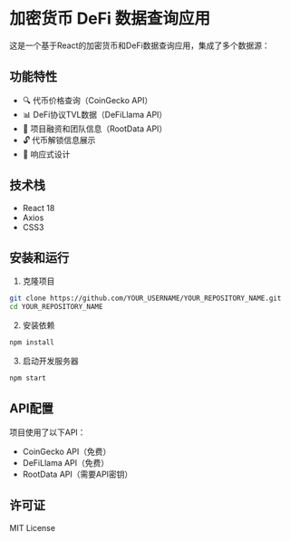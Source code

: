 # 加密货币 DeFi 数据查询应用

这是一个基于React的加密货币和DeFi数据查询应用，集成了多个数据源：

## 功能特性

- 🔍 代币价格查询（CoinGecko API）
- 📊 DeFi协议TVL数据（DeFiLlama API）
- 💼 项目融资和团队信息（RootData API）
- 🔓 代币解锁信息展示
- 📱 响应式设计

## 技术栈

- React 18
- Axios
- CSS3

## 安装和运行

1. 克隆项目
```bash
git clone https://github.com/YOUR_USERNAME/YOUR_REPOSITORY_NAME.git
cd YOUR_REPOSITORY_NAME
```

2. 安装依赖
```bash
npm install
```

3. 启动开发服务器
```bash
npm start
```

## API配置

项目使用了以下API：
- CoinGecko API（免费）
- DeFiLlama API（免费）
- RootData API（需要API密钥）

## 许可证

MIT License
